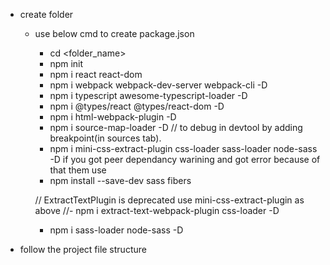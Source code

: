 -   create folder
    - use below cmd to create package.json
        - cd <folder_name>
        - npm init
        - npm i react react-dom
        - npm i webpack webpack-dev-server webpack-cli -D
        - npm i typescript awesome-typescript-loader -D
        - npm i @types/react @types/react-dom -D
        - npm i html-webpack-plugin -D
        - npm i source-map-loader -D    // to debug in devtool by adding breakpoint(in sources tab).
        -  npm i mini-css-extract-plugin css-loader sass-loader node-sass -D
        if you got peer dependancy warining and got error because of that them use
        - npm install --save-dev sass fibers
        
        // ExtractTextPlugin is deprecated use mini-css-extract-plugin as above
        //-  npm i extract-text-webpack-plugin css-loader -D

        - npm i sass-loader node-sass -D

-   follow the project file structure